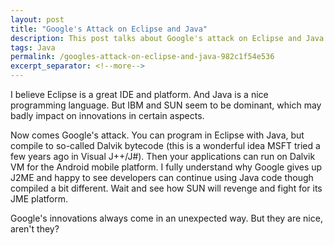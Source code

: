 ```yaml
---
layout: post
title: "Google's Attack on Eclipse and Java"
description: This post talks about Google's attack on Eclipse and Java.
tags: Java
permalink: /googles-attack-on-eclipse-and-java-982c1f54e536
excerpt_separator: <!--more-->
---
```

I believe Eclipse is a great IDE and platform. And Java is a nice programming language. But IBM and SUN seem to be dominant, which may badly impact on innovations in certain aspects.

Now comes Google's attack. You can program in Eclipse with Java, but compile to so-called Dalvik bytecode (this is a wonderful idea MSFT tried a few years ago in Visual J++/J#). Then your applications can run on Dalvik VM for the Android mobile platform. I fully understand why Google gives up J2ME and happy to see developers can continue using Java code though compiled a bit different. Wait and see how SUN will revenge and fight for its JME platform.

Google's innovations always come in an unexpected way. But they are nice, aren't they?
<!--more-->
